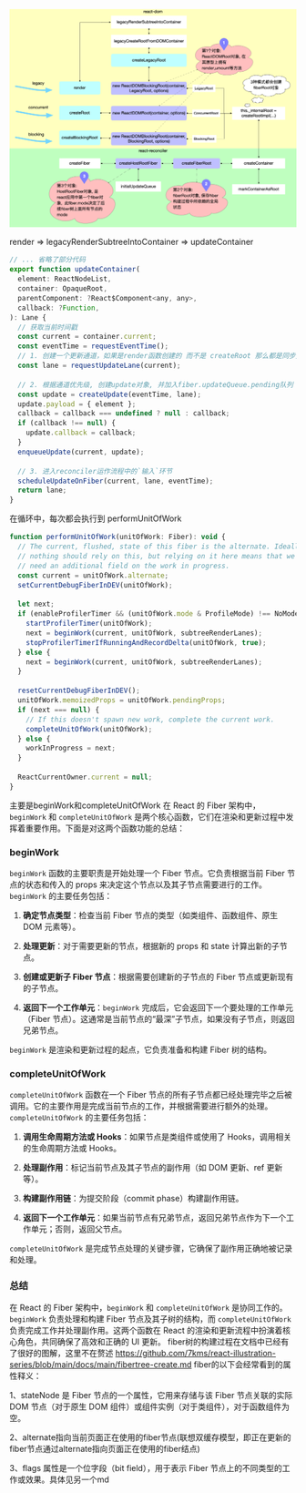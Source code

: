 ![Alt text](image.png)

render => legacyRenderSubtreeIntoContainer => updateContainer

```javascript
// ... 省略了部分代码
export function updateContainer(
  element: ReactNodeList,
  container: OpaqueRoot,
  parentComponent: ?React$Component<any, any>,
  callback: ?Function,
): Lane {
  // 获取当前时间戳
  const current = container.current;
  const eventTime = requestEventTime();
  // 1. 创建一个更新通道，如果是render函数创建的 而不是 createRoot 那么都是同步更新通道
  const lane = requestUpdateLane(current);

  // 2. 根据通道优先级, 创建update对象, 并加入fiber.updateQueue.pending队列
  const update = createUpdate(eventTime, lane);
  update.payload = { element };
  callback = callback === undefined ? null : callback;
  if (callback !== null) {
    update.callback = callback;
  }
  enqueueUpdate(current, update);

  // 3. 进入reconciler运作流程中的`输入`环节
  scheduleUpdateOnFiber(current, lane, eventTime);
  return lane;
}
```
在循环中，每次都会执行到 performUnitOfWork
```javascript
function performUnitOfWork(unitOfWork: Fiber): void {
  // The current, flushed, state of this fiber is the alternate. Ideally
  // nothing should rely on this, but relying on it here means that we don't
  // need an additional field on the work in progress.
  const current = unitOfWork.alternate;
  setCurrentDebugFiberInDEV(unitOfWork);

  let next;
  if (enableProfilerTimer && (unitOfWork.mode & ProfileMode) !== NoMode) {
    startProfilerTimer(unitOfWork);
    next = beginWork(current, unitOfWork, subtreeRenderLanes);
    stopProfilerTimerIfRunningAndRecordDelta(unitOfWork, true);
  } else {
    next = beginWork(current, unitOfWork, subtreeRenderLanes);
  }

  resetCurrentDebugFiberInDEV();
  unitOfWork.memoizedProps = unitOfWork.pendingProps;
  if (next === null) {
    // If this doesn't spawn new work, complete the current work.
    completeUnitOfWork(unitOfWork);
  } else {
    workInProgress = next;
  }

  ReactCurrentOwner.current = null;
}
```
主要是beginWork和completeUnitOfWork
在 React 的 Fiber 架构中，`beginWork` 和 `completeUnitOfWork` 是两个核心函数，它们在渲染和更新过程中发挥着重要作用。下面是对这两个函数功能的总结：

### beginWork

`beginWork` 函数的主要职责是开始处理一个 Fiber 节点。它负责根据当前 Fiber 节点的状态和传入的 props 来决定这个节点以及其子节点需要进行的工作。`beginWork` 的主要任务包括：

1. **确定节点类型**：检查当前 Fiber 节点的类型（如类组件、函数组件、原生 DOM 元素等）。

2. **处理更新**：对于需要更新的节点，根据新的 props 和 state 计算出新的子节点。

3. **创建或更新子 Fiber 节点**：根据需要创建新的子节点的 Fiber 节点或更新现有的子节点。

4. **返回下一个工作单元**：`beginWork` 完成后，它会返回下一个要处理的工作单元（Fiber 节点）。这通常是当前节点的“最深”子节点，如果没有子节点，则返回兄弟节点。

`beginWork` 是渲染和更新过程的起点，它负责准备和构建 Fiber 树的结构。

### completeUnitOfWork

`completeUnitOfWork` 函数在一个 Fiber 节点的所有子节点都已经处理完毕之后被调用。它的主要作用是完成当前节点的工作，并根据需要进行额外的处理。`completeUnitOfWork` 的主要任务包括：

1. **调用生命周期方法或 Hooks**：如果节点是类组件或使用了 Hooks，调用相关的生命周期方法或 Hooks。

2. **处理副作用**：标记当前节点及其子节点的副作用（如 DOM 更新、ref 更新等）。

3. **构建副作用链**：为提交阶段（commit phase）构建副作用链。

4. **返回下一个工作单元**：如果当前节点有兄弟节点，返回兄弟节点作为下一个工作单元；否则，返回父节点。

`completeUnitOfWork` 是完成节点处理的关键步骤，它确保了副作用正确地被记录和处理。


### 总结

在 React 的 Fiber 架构中，`beginWork` 和 `completeUnitOfWork` 是协同工作的。`beginWork` 负责处理和构建 Fiber 节点及其子树的结构，而 `completeUnitOfWork` 负责完成工作并处理副作用。这两个函数在 React 的渲染和更新流程中扮演着核心角色，共同确保了高效和正确的 UI 更新。
fiber树的构建过程在文档中已经有了很好的图解，这里不在赘述
https://github.com/7kms/react-illustration-series/blob/main/docs/main/fibertree-create.md
fiber的以下会经常看到的属性释义：

1、stateNode 是 Fiber 节点的一个属性，它用来存储与该 Fiber 节点关联的实际 DOM 节点（对于原生 DOM 组件）或组件实例（对于类组件），对于函数组件为空。

2、alternate指向当前页面正在使用的fiber节点(联想双缓存模型，即正在更新的fiber节点通过alternate指向页面正在使用的fiber结点)

3、flags 属性是一个位字段（bit field），用于表示 Fiber 节点上的不同类型的工作或效果。具体见另一个md
